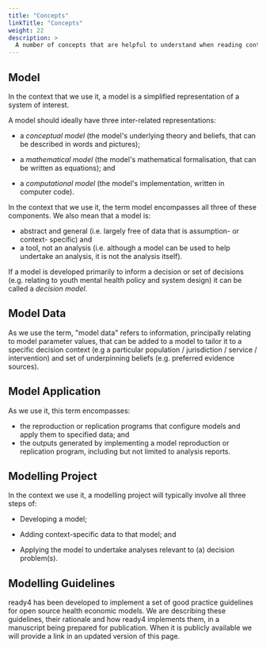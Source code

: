```yaml
---
title: "Concepts"
linkTitle: "Concepts"
weight: 22
description: >
  A number of concepts that are helpful to understand when reading content on this website.
---
```


## Model
In the context that we use it, a model is a simplified representation of a system of interest. 

A model should ideally have three inter-related representations:

 - a *conceptual model* (the model's underlying theory and beliefs, that can be described in words and pictures);
 
 - a *mathematical model* (the model's mathematical formalisation, that can be written as equations); and 
 
 - a *computational model* (the model's implementation, written in computer code). 
 
In the context that we use it, the term model encompasses all three of these components. We also mean that a model is:

- abstract and general (i.e. largely free of data that is assumption- or context- specific) and
- a tool, not an analysis (i.e. although a model can be used to help undertake an analysis, it is not the analysis itself).

If a model is developed primarily to inform a decision or set of decisions (e.g. relating to youth mental health policy and system design) it can be called a *decision model*. 

## Model Data
As we use the term, "model data" refers to information, principally relating to model parameter values, that can be added to a model to tailor it to a specific decision context (e.g a particular population / jurisdiction / service / intervention) and set of underpinning beliefs (e.g. preferred evidence sources).

## Model Application
As we use it, this term encompasses:

- the reproduction or replication programs that configure models and apply them to specified data; and
- the outputs generated by implementing a model reproduction or replication program, including but not limited to analysis reports.


## Modelling Project
In the context we use it, a modelling project will typically involve all three steps of:

- Developing a model;

- Adding context-specific data to that model; and

- Applying the model to undertake analyses relevant to (a) decision problem(s).


## Modelling Guidelines
ready4 has been developed to implement a set of good practice guidelines for open source health economic models. We are describing these guidelines, their rationale and how ready4 implements them, in a manuscript being prepared for publication. When it is publicly available we will provide a link in an updated version of this page.



